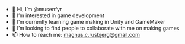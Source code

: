 - 👋 Hi, I’m @musenfyr
- 👀 I’m interested in game development
- 🌱 I’m currently learning game making in Unity and GameMaker
- 💞️ I’m looking to find people to collaborate with me on making games
- 📫 How to reach me: magnus.c.rusbjerg@gmail.com
 
<!---
musenfyr/musenfyr is a ✨ special ✨ repository because its `README.md` (this file) appears on your GitHub profile.
You can click the Preview link to take a look at your changes.
--->
